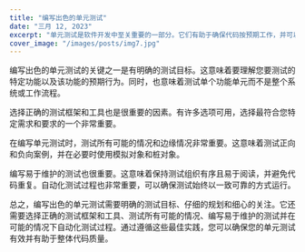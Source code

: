 ```yaml
---
title: "编写出色的单元测试"
date: "三月 12, 2023"
excerpt: "单元测试是软件开发中至关重要的一部分。它们有助于确保代码按预期工作，并可以在开发过程的早期捕获错误和漏洞。然而，并非所有的单元测试都是相同的。编写出色的单元测试需要仔细的规划和细心的关注。"
cover_image: "/images/posts/img7.jpg"
---
```


编写出色的单元测试的关键之一是有明确的测试目标。这意味着要理解您要测试的特定功能以及该功能的预期行为。同时，也意味着测试单个功能单元而不是整个系统或工作流程。

选择正确的测试框架和工具也是很重要的因素。有许多选项可用，选择最符合您特定需求和要求的一个非常重要。

在编写单元测试时，测试所有可能的情况和边缘情况非常重要。这意味着测试正向和负向案例，并在必要时使用模拟对象和桩对象。

编写易于维护的测试也很重要。这意味着保持测试组织有序且易于阅读，并避免代码重复。自动化测试过程也非常重要，可以确保测试始终以一致可靠的方式运行。

总之，编写出色的单元测试需要明确的测试目标、仔细的规划和细心的关注。它还需要选择正确的测试框架和工具、测试所有可能的情况、编写易于维护的测试并在可能的情况下自动化测试过程。通过遵循这些最佳实践，您可以确保您的单元测试有效并有助于整体代码质量。
